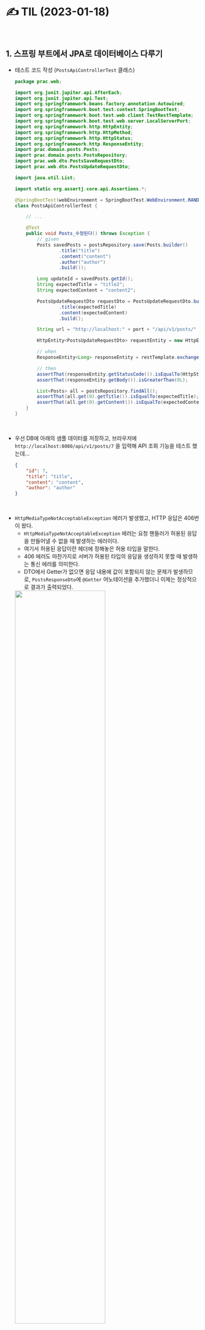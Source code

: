 ✍️ **TIL (2023-01-18)**
===  

</br>

## **1. 스프링 부트에서 JPA로 데이터베이스 다루기**

- 테스트 코드 작성 (`PostsApiControllerTest` 클래스)
    ```java
    package prac.web;

    import org.junit.jupiter.api.AfterEach;
    import org.junit.jupiter.api.Test;
    import org.springframework.beans.factory.annotation.Autowired;
    import org.springframework.boot.test.context.SpringBootTest;
    import org.springframework.boot.test.web.client.TestRestTemplate;
    import org.springframework.boot.test.web.server.LocalServerPort;
    import org.springframework.http.HttpEntity;
    import org.springframework.http.HttpMethod;
    import org.springframework.http.HttpStatus;
    import org.springframework.http.ResponseEntity;
    import prac.domain.posts.Posts;
    import prac.domain.posts.PostsRepository;
    import prac.web.dto.PostsSaveRequestDto;
    import prac.web.dto.PostsUpdateRequestDto;

    import java.util.List;

    import static org.assertj.core.api.Assertions.*;

    @SpringBootTest(webEnvironment = SpringBootTest.WebEnvironment.RANDOM_PORT)
    class PostsApiControllerTest {
 
        // ...

        @Test
        public void Posts_수정된다() throws Exception {
            // given
            Posts savedPosts = postsRepository.save(Posts.builder()
                    .title("title")
                    .content("content")
                    .author("author")
                    .build());

            Long updateId = savedPosts.getId();
            String expectedTitle = "title2";
            String expectedContent = "content2";

            PostsUpdateRequestDto requestDto = PostsUpdateRequestDto.builder()
                    .title(expectedTitle)
                    .content(expectedContent)
                    .build();

            String url = "http://localhost:" + port + "/api/v1/posts/" + updateId;

            HttpEntity<PostsUpdateRequestDto> requestEntity = new HttpEntity<>(requestDto);

            // when
            ResponseEntity<Long> responseEntity = restTemplate.exchange(url, HttpMethod.PUT, requestEntity, Long.class);

            // then
            assertThat(responseEntity.getStatusCode()).isEqualTo(HttpStatus.OK);
            assertThat(responseEntity.getBody()).isGreaterThan(0L);

            List<Posts> all = postsRepository.findAll();
            assertThat(all.get(0).getTitle()).isEqualTo(expectedTitle);
            assertThat(all.get(0).getContent()).isEqualTo(expectedContent);
        }
    }
    ```  

</br>

- 우선 DB에 아래의 샘플 데이터를 저장하고, 브라우저에 `http://localhost:8080/api/v1/posts/7` 을 입력해 API 조회 기능을 테스트 했는데...
    ```json
    {
        "id": 7,
        "title": "title",
        "content": "content",
        "author": "author"
    }
    ```  

</br>

- `HttpMediaTypeNotAcceptableException` 에러가 발생했고, HTTP 응답은 406번이 왔다.   
    - `HttpMediaTypeNotAcceptableException` 에러는 요청 핸들러가 허용된 응답을 만들어낼 수 없을 때 발생하는 에러이다.
    - 여기서 허용된 응답이란 헤더에 정해놓은 허용 타입을 말한다.  
    - 406 에러도 마찬가지로 서버가 허용된 타입의 응답을 생성하지 못할 때 발생하는 통신 에러를 의미한다.  
    - DTO에서 Getter가 없으면 응답 내용에 값이 포함되지 않는 문제가 발생하므로, `PostsResponseDto`에 `@Getter` 어노테이션을 추가했더니 이제는 정상적으로 결과가 출력되었다.  
    <img src="../../images/25.png" width="70%" height="70%"/>  
    <img src="../../images/26.png" width="70%" height="70%"/>  
    
</br>

### **1) JPA Auditing으로 생성 시간/수정 시간 자동화하기**  
- JPA를 사용하여 도메인을 관계형 데이터베이스 테이블에 매핑할 때, 공통적으로 도메인들이 가지고 있는 필드나 컬럼들이 존재한다.
- 대표적으로는 생성일자, 수정일자, 식별자 같은 필드 및 컬럼이 있다. (유지보수에 있어 중요한 데이터들이다.)  
- 도메인마다 공통으로 존재한다는 의미는 곧 결국 코드가 중복된다는 말과 같다.  
- 그래서 JPA에서는 **Audit** 이라는 기능을 제공한다.  
- Audit은 감시하다, 감사하다라는 뜻으로 Spring Data JPA에서 시간에 대해서 자동으로 값을 넣어주는 기능이다.  
- 도메인을 영속성 컨텍스트에 저장하거나 조회를 수행한 후에 update를 하는 경우, 매번 시간 데이터를 입력하여 주어야 하는데, audit을 이용하면 자동으로 시간을 매핑하여 데이터베이스의 테이블에 넣어주게 된다.  

</br>

- `BaseTimeEntity` 클래스 작성  
    ```java
    package prac.domain;
    package prac.domain;

    import jakarta.persistence.EntityListeners;
    import jakarta.persistence.MappedSuperclass;
    import lombok.Getter;
    import org.springframework.data.annotation.CreatedDate;
    import org.springframework.data.annotation.LastModifiedDate;
    import org.springframework.data.jpa.domain.support.AuditingEntityListener;

    import java.time.LocalDateTime;

    @Getter
    @MappedSuperclass
    @EntityListeners(AuditingEntityListener.class)
    public class BaseTimeEntity {
        @CreatedDate
        private LocalDateTime createdDate;

        @LastModifiedDate
        private LocalDateTime modifiedDate;
    }
    ```  
    - `BaseTimeEntity` 클래스는 모든 Entity의 상위 클래스가 되어 Entity들의 생성일자, 수정일자를 관리하는 역할을 한다.
    - `@MappedSuperclass` : JPA Entity 클래스들이 해당 어노테이션이 붙은 클래스를 상속할 경우 해당 클래스의 필드들도 컬럼으로 인식한다.
    - `@EntityListeners(AuditingEntityListener.class)` : 해당 어노테이션이 붙은 클래스에 Auditing 기능을 포함시킨다.  
    - `@CreatedDate` : Entity가 생성되어 저장될 때 시간이 자동으로 저장된다.
    - `@LastModifiedEntity` : 조회한 Entity의 값을 변경할 때 시간이 자동으로 저장된다.  

</br>

- `Posts` 클래스가 `BaseTimeEntity`를 상속받도록 변경한다.  
    ```java
    public class Posts extends BaseTimeEntity {
        // ...
    }
    ```  
- JPA Auditing 어노테이션들을 모두 활성화할 수 있도록 `Application` 클래스에 활성화 어노테이션을 추가한다.  
    ```java
    package prac;

    import org.springframework.boot.SpringApplication;
    import org.springframework.boot.autoconfigure.SpringBootApplication;
    import org.springframework.data.jpa.repository.config.EnableJpaAuditing;

    @EnableJpaAuditing  // JPA Auditing 활성화
    @SpringBootApplication
    public class Application {
        public static void main(String[] args) {
            SpringApplication.run(Application.class, args);
        }
    }
    ```  

</br>  

- JPA Auditing 테스트 코드 추가 (`PostsRepositoryTest` 클래스)  
    ```java
    @Test
    public void BaseTimeEntity_등록() {
        // given
        LocalDateTime now = LocalDateTime.of(2023,1,18,19,30,0);
        postsRepository.save(Posts.builder()
                .title("title")
                .content("content")
                .author("author")
                .build());

        // when
        List<Posts> postsList = postsRepository.findAll();

        // then
        Posts posts = postsList.get(0);

        System.out.println(">>>>>>>>> createDate=" + posts.getCreatedDate() + ", modifiedDate=" + posts.getModifiedDate());
        assertThat(posts.getCreatedDate()).isAfter(now);
        assertThat(posts.getModifiedDate()).isAfter(now);
    }
    ```  
    ```
    >>>>>>>>> createDate=2023-01-18T19:33:02.121847, modifiedDate=2023-01-18T19:33:02.121847
    ```  
    - `BaseTimeEntity` 클래스만 상속받으면 되므로, 앞으로 추가될 엔티티들은 더 이상 등록일/수정일로 고민할 필요가 없다.  

</br>

## **2. 머스테치(Mustache)로 화면 구성하기**  

</br>

### **1) 서버 템플릿 엔진과 머스테치(Mustache)**  
- 웹 개발에서 **템플릿 엔진(Template Engine)** 이란 지정된 템플릿 양식과 데이터가 합쳐져 HTML 문서를 출력하는 소프트웨어를 말한다.  
- 자바 진영에서는 JSP, Thymeleaf, Velocity, Freemarker 등 다양한 서버 템플릿 엔진이 존재한다.
- 머스테치는 수많은 언어를 지원하는 가장 심플한 템플릿 엔진으로, 스프링 부트에서 공식으로 지원하는 템플릿 엔진이다.  
- 머스테치의 장점은 다음과 같다.  
    - 문법이 다른 템플릿 엔진보다 심플하다.  
    - 로직 코드를 사용할 수 없어 View의 역할과 서버의 역할이 명확하게 분리된다.  
    - Mustache.js와 Mustache.java 2가지가 다 있어서, 하나의 문법으로 클라이언트/서버 템플릿을 모두 사용할 수 있다.  

</br>

- 우선 mustache 플러그인을 설치 후 재시작한다. (Handlebars/Mustache)  
- 머스테치 스타터 의존성을 `build.gradle` 파일에 추가한다.  
    ```java
    implementation 'org.springframework.boot:spring-boot-start-mustache'
    ```  

</br>


- `index.mustache` 파일 생성  
    ```html
    <!DOCTYPE>
    <html>
    <head>
        <title>스프링 부트 웹 서비스</title>
        <meta http-equiv="Content-Type" content="text/html; charset=UTF-8" />
    </head>
    <body>
        <h1>스프링 부트로 시작하는 웹 서비스</h1>
    </body>
    </html>
    ```  
- 이 머스테치 파일에 URL을 매핑한다. (Controller에서)  
- `IndexController` 클래스 생성  
    ```java
    package prac.web;

    import org.springframework.stereotype.Controller;
    import org.springframework.web.bind.annotation.GetMapping;

    @Controller
    public class IndexController {

        @GetMapping("/")
        public String index() {
            return "index";
        }
    }
    ```  
    - 머스테치 스타터 덕분에 컨트롤러에서 문자열을 반환할 때 앞의 경로와 뒤의 파일 확장자는 자동으로 지정된다. 
    - 앞의 경로는 `src/main/resources/templates`로, 뒤의 파일 확장자는 `.mustache`가 붙는다.  
    - 여기선 'index'를 반환하므로, `src/main/resources/templates/index.mustache` 로 전환되어 View Resolver가 처리하게 된다.  

</br>

- 테스트 코드 작성 (`IndexControllerTest` 클래스)  
    ```java
    package prac.web;

    import org.junit.jupiter.api.Test;
    import org.springframework.beans.factory.annotation.Autowired;
    import org.springframework.boot.test.context.SpringBootTest;
    import org.springframework.boot.test.web.client.TestRestTemplate;

    import static org.assertj.core.api.Assertions.*;
    import static org.springframework.boot.test.context.SpringBootTest.WebEnvironment.RANDOM_PORT;


    @SpringBootTest(webEnvironment = RANDOM_PORT)
    class IndexControllerTest {
        @Autowired
        private TestRestTemplate restTemplate;
        
        @Test
        public void 메인페이지_로딩() {
            // when
            String body = this.restTemplate.getForObject("/", String.class);
            
            // then
            assertThat(body).contains("스프링 부트로 시작하는 웹 서비스");
        }
    }
    ```  
    - `TestRestTemplate`을 통해 "`/`"로 호출했을 때 `index.mustache`에 포함된 코드들이 있는지 확인해볼 수 있다.  
    - 테스트 코드를 처음 실행했을 때는 한글 텍스트가 깨져서 테스트를 통과하지 못했다. (한글 텍스트가 모두 '?'로 출력)  
    - 이후 `application.properties` 파일에 `server.servlet.encoding.force-response=true` 라인을 추가하여 UTF-8 인코딩 포맷으로 출력하니 정상적으로 테스트 코드를 통과하였다.  

</br>

### **2) 게시글 등록 화면 만들기**  
- 부트스트랩, 제이쿼리 등 프론트엔드 라이브러리를 사용할 수 있는 방법은 크게 2가지가 있다.  
- 하나는 외부 CDN을 사용하는 것이고, 다른 하나는 직접 라이브러리를 받아서 사용하는 방법이다.  
- CDN(Content Delivery Nerwork)은 웹 사이트의 접속자가 콘텐츠를 다운로드할 때 가장 가까운 서버에서 다운로드할 수 있도록 하는 기술이다.
- CDN을 사용하는 경우 프로젝트에 직접 내려 받을 필요도 없고, 사용 방법도 HTML/JSP/Mustache 코드만 한 줄 추가하면 되므로 간단하다.  
(하지만 외부 서비스에 우리 서비스가 의존하게 되므로, 실제 서비스에서는 이 방법을 잘 사용하지는 않는다.)  
- 위의 라이브러리들을 `레이아웃` 방식으로 추가한다. (공통 영역을 별도의 파일로 분리하여 필요한 곳에서 가져다 쓰는 방식)  

</br>

- `header.mustache` 파일
    ```java
    <!DOCTYPE>
    <html>
    <head>
        <title>스프링 부트 웹 서비스</title>
        <meta http-equiv="Content-Type" content="text/html; charset=UTF-8" />
        <link rel="stylesheet" href="https://cdn.jsdelivr.net/npm/bootstrap@5.2.3/dist/css/bootstrap.min.css">
    </head>
    <body>
    ```  
- `footer.mustache` 파일
    ```java
    <script src="https://code.jquery.com/jquery-latest.min.js"></script>
    <script src="https://cdn.jsdelivr.net/npm/bootstrap@5.2.3/dist/js/bootstrap.min.js"></script>
    </body>
    </html>
    ```  
    - 페이지 로딩 속도를 높이기 위해 css는 `header`에, js는 `footer`에 둔다. 
        - HTML은 위에서부터 코드가 실행되기 때문에 `head`가 다 실행되고서야 `body`가 실행된다.  
        - 즉, `head`가 다 불러지지 않으면 사용자 쪽에선 백지 화면만 노출된다.  
        - js의 용량이 크면 클수록 `body` 부분의 실행이 늦어지기 때문에, js는 `body` 하단에 두어 화면이 다 그려진 뒤 호출하는 것이 좋다.  
        - 반면, css는 화면을 그리는 역할이므로 `head`에서 불러오는 것이 좋다.  
        - 그렇지 않으면 css가 적용되지 않은 깨진 화면을 사용자가 볼 수 있기 때문이다.  
        - 추가로, `bootstrap.js`의 경우 제이쿼리가 꼭 있어야만 하기 때문에 부트스트랩보다 먼저 호출되도록 작성한다.  
        (보통 이런 상황을 `bootstrap.js`가 제이쿼리에 의존한다고 한다.)  
    - 라이브러리를 비롯한 기타 HTML 태그들이 모두 레이아웃에 추가되니, `index.mustache`에는 필요한 코드들만 남게 된다.  

</br>

- `index.mustache` 파일 수정
    ```html
    {{>layout/header}}
    <h1>스프링 부트로 시작하는 웹 서비스 ver.2</h1>
    {{>layout/footer}}
    ```  
    - `{{>layout/header}}` : `{{>}}`는 현재 머스테치 파일(index.mustache)`을 기준으로 다른 파일을 가져온다.  

</br>

- `index.mustache` 파일에 글 등록 버튼 추가  
    ```html
    {{>layout/header}}

    <h1>게시글 등록</h1>

    <div class="col-md-12 m-2">
        <div class="col-md-4">
            <form>
                <div class="form-group mb-3">
                    <label for="title">제목</label>
                    <input type="text" class="form-control" id="title" placeholder="제목을 입력하세요.">
                </div>
                <div class="form-group mb-3">
                    <label for="author">작성자</label>
                    <input type="text" class="form-control" id="author" placeholder="작성자을 입력하세요.">
                </div>
                <div class="form-group mb-3">
                    <label for="content">내용</label>
                    <textarea class="form-control" id="content" placeholder="내용을 입력하세요."></textarea>
                </div>
            </form>
            <a href="/" role="button" class="btn btn-secondary">취소</a>
            <button type="button" class="btn btn-primary" id="btn-save">등록</button>
        </div>
    </div>

    {{>layout/footer}}
    ```  
    <img src="../../images/27.png" width="70%" height="70%"/>  

</br>

- API를 호출하는 `index.js` 파일 생성
    ```javascript
        let main = {
        init : function() {
            let _this = this;
            $('#btn-save').on('click', function() {
                _this.save();
            });
        },
        save : function () {
            let data = {
                title: $('#title').val(),
                author: $('#author').val(),
                content: $('#content').val()
            };

            $.ajax({
                type: 'POST',
                url: '/api/v1/posts',
                dataType: 'json',
                contentType: 'application/json; charset=uft-8',
                data: JSON.stringify(data)
            }).done(function() {
                alert('글이 등록되었습니다.');
                window.location.href = '/';
            }).fail(function (error) {
                alert(JSON.stringify(error));
            });
        }
    };

    main.init();
    ```  
    - `main`이라는 변수의 속성으로 함수를 추가한 이유는 `index.js` 만의 유효범위(Scope)를 만들어 사용하기 위함이다.  
        ```javascript
        let init = function() {
            // ...
            };

            let save = function() {
                // ...
            };

        init();
        ```  
    - `index.js` 파일에서 위와 같이 함수를 작성했을 때, 다른 js파일에서도 고유한 `init`과 `save` 함수가 존재할 수도 있다.
    - 이 경우, 브라우저의 스코프(Scope)는 공용 공간으로 쓰이기 때문에, 나중에 로딩된 js의 함수가 먼저 로딩된 js의 함수를 덮어쓰게 된다.  
    - 여러 사람이 참여하는 프로젝트에서 중복된 함수 이름은 자주 발생할 수 있으므로, 이런 문제를 피하기 위해 `index.js`만의 유효 범위(Scope)를 만들어 사용해야 한다.  
    - 해결 방법으로는 위와 같이 객체를 하나 만들어 해당 객체에서 필요한 모든 함수를 선언하는 것이다.  
    - 이렇게 하면 해당 객체 안에서만 함수들이 유효하기 때문에 다른 js 파일들과 겹칠 위험이 사라진다.  
    (ES6를 비롯한 최신 자바스크립트 버전이나 Angular, React, Vue 등은 이미 이런 기능을 프레임워크 레벨에서 지원한다.)  

</br>

- 생성된 `index.js`를 머스테치 파일이 쓸 수 있게 `footer.mustache`에 추가한다.  
    ```html
    <script src="https://code.jquery.com/jquery-latest.min.js"></script>
    <script src="https://cdn.jsdelivr.net/npm/bootstrap@5.2.3/dist/js/bootstrap.min.js"></script>

    <!--index.js 추가-->
    <script src="/js/app/index.js"></script>
    </body>
    </html>
    ```  

</br>

- `index.js` 호출 코드를 보면 절대 경로(`/`)로 바로 시작한다.  
- 스프링 부트는 기본적으로 `src/main/resources/static`에 위치한 자바스크립트, CSS, 이미지 등 정적 파일들은 URL에서 `/`로 설정된다.  
- 그래서 다음과 같이 파일이 위치하면 위치에 맞게 호출이 가능하다.  
    - `src/main/resources/static/js/...` (http://도메인/js/...)
    - `src/main/resources/static/css/...` (http://도메인/css/...)
    - `src/main/resources/static/image/...` (http://도메인/image/...)  

</br>

- 이제 등록 버튼을 클릭하면 다음과 같이 "글이 등록되었습니다"라는 Alert 창이 뜨며, 실제로 DB에 데이터가 저장된다.  
    <img src="../../images/28.png" width="70%" height="70%"/>  
    <img src="../../images/29.png" width="70%" height="70%"/>  

</br>

### **3) 전체 조회 화면 만들기**  
- `index.mustache` 파일 UI 수정
    ```html
    {{>layout/header}}

    <h1>스프링 부트로 시작하는 웹 서비스 ver.2</h1>
    <div class="col-md-12">
        <div class="row">
            <div class="col-md-6">
                <a href="/posts/save" role="button" class="btn btn-primary">글 등록</a>
            </div>
        </div>
        <br />
        <!-- 목록 출력 영역 -->
        <table class="table table-horizontal table-bordered">
            <thead class="thead-strong">
            <tr>
                <th>게시글번호</th>
                <th>제목</th>
                <th>작성자</th>
                <th>최종수정일</th>
            </tr>
            </thead>
            <tbody id="tbody">
            {{#posts}}
                <tr>
                    <td>{{id}}</td>
                    <td>{{title}}</td>
                    <td>{{author}}</td>
                    <td>{{modifiedDate}}</td>
                </tr>
            {{/posts}}
            </tbody>
        </table>
    </div>

    {{>layout/footer}}
    ```  
    - 위 코드에서 익숙치 않은 문법들은 머스테치의 문법이다.
    - `{{@posts}}` : posts라는 List를 순회한다. (for문과 동일한 역할)  
    - `{{id}}` 등의 `{{변수명}}` : List에서 뽑아낸 객체의 필드를 사용한다.  

</br>

- `PostsRepository` 인터페이스에 쿼리 추가  
    ```java
    package prac.domain.posts;

    import org.springframework.data.jpa.repository.JpaRepository;
    import org.springframework.data.jpa.repository.Query;

    import java.util.List;

    public interface PostsRepository extends JpaRepository<Posts, Long> {

        @Query("SELECT p FROM Posts p ORDER BY p.id DESC")
        List<Posts> findAllDesc();
        
    }
    ```  
    - `SpringDataJpa`에서 제공하지 않는 메소드는 위와 같이 `@Query` 어노테이션을 사용해 직접 쿼리로 작성할 수 있다. 
    
</br>

- ※ 참고 )
    - 규모가 있는 프로젝트에서의 데이터 조회는 FK의 join, 복잡한 조건 등으로 인해, 이런 Entity 클래스만으로 처리하기 어려워 `querydsl`, `jooq`, `MyBatis` 등의 조회용 프레임워크를 추가로 사용한다. 
    - 조회는 위 3가지 프레임워크 중 하나를 통해 조회하고, 등록/수정/삭제 등은 `SpringDataJpa`를 통해 진행한다.  
    - 이 중에서 `Querydsl`을 사용하는 것이 가장 나은데, 그 이유는 다음과 같다.
        - (1) 타입 안정성이 보장된다.  
            - 단순한 문자열로 쿼리를 생성하는 것이 아니라, 메소드를 기반으로 쿼리를 생성하기 때문에 오타나 존재하지 않는 컬럼명을 명시할 경우 IDE에서 자동으로 검출한다.
        - (2) 국내 많은 회사에서 사용 중이다.  
            - 쿠팡, 배민 등 JPA를 적극적으로 사용하는 회사에서는 `Querydsl`을 적극적으로 사용 중이다.  
        - (3) 레퍼런스가 많다.  
            - 많은 회사와 개발자들이 사용하다보니 그만큼 국내 자료가 많다.  

</br>

- `PostsService` 클래스에 코드 추가  
    ```java
    ...
    import java.util.List;
    import java.util.stream.Collectors;

    @RequiredArgsConstructor
    @Service
    public class PostsService {
        private final PostsRepository postsRepository;

        // ...
        
        @Transactional(readOnly = true)
        public List<PostsListResponseDto> findAllDesc() {
            return postsRepository.findAllDesc().stream()
                    .map(PostsListResponseDto::new)
                    .collect(Collectors.toList());
        }
    }
    ```  
    - `findAllDesc` 메소드의 트랜잭션 어노테이션(`@Transactional`)에 추가된 옵션(`(readOnly=true)`)은 트랜잭션 범위는 유지하되, 조회 기능만 남겨두어 조회 속도가 개선되기 시키는 옵션으로, 등록, 수정, 삭제 기능이 전혀 없는 서비스 메소드에서 사용하는 것이 좋다.  
    - '`PostsListResponseDto::new`'는 '`posts -> new PostsListResponseDto(posts)`'와 같다.  

</br>

- `PostsListResponseDto` 클래스 생성
    ```java
    package prac.web.dto;

    import lombok.Getter;
    import prac.domain.posts.Posts;

    import java.time.LocalDateTime;

    @Getter
    public class PostsListResponseDto {
        private Long id;
        private String title;
        private String author;
        private LocalDateTime modifiedDate;

        public PostsListResponseDto(Posts entity) {
            this.id = entity.getId();
            this.title = entity.getTitle();
            this.author = entity.getAuthor();
            this.modifiedDate = entity.getModifiedDate();
        }
    }
    ```  
- `IndexController` 클래스 수정  
    ```java
    package prac.web;

    import lombok.RequiredArgsConstructor;
    import org.springframework.stereotype.Controller;
    import org.springframework.ui.Model;
    import org.springframework.web.bind.annotation.GetMapping;
    import prac.service.PostsService;

    @RequiredArgsConstructor
    @Controller
    public class IndexController {

        private final PostsService postsService;

        @GetMapping("/")
        public String index(Model model) {
            model.addAttribute("posts", postsService.findAllDesc());
            return "index";
        }

        @GetMapping("/posts/save")
        public String postsSave() {
            return "posts-save";
        }
    }
    ```  
    - `Model`
        - 서버 템플릿 엔진에서 사용할 수 있는 객체를 저장할 수 있다.
        - 여기서는 `postsService.findAllDesc()`로 가져온 결과를 `posts`로 `index.mustache`로 전달한다.  
    <img src="../../images/30.png" width="70%" height="70%"/>  
    